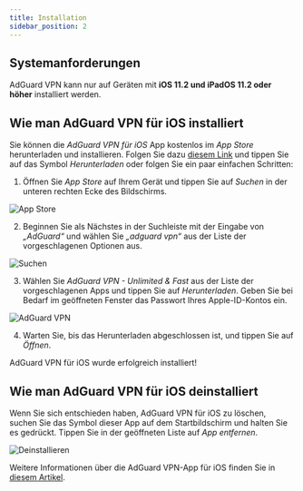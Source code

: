 ```yaml
---
title: Installation
sidebar_position: 2
---
```


## Systemanforderungen

AdGuard VPN kann nur auf Geräten mit **iOS 11.2 und iPadOS 11.2 oder höher** installiert werden.

## Wie man AdGuard VPN für iOS installiert

Sie können die *AdGuard VPN für iOS* App kostenlos im *App Store* herunterladen und installieren. Folgen Sie dazu [diesem Link](https://agrd.io/ios_vpn) und tippen Sie auf das Symbol *Herunterladen* oder folgen Sie ein paar einfachen Schritten:

1. Öffnen Sie *App Store* auf Ihrem Gerät und tippen Sie auf *Suchen* in der unteren rechten Ecke des Bildschirms.

![App Store](https://cdn.adguardvpn.com/content/kb/vpn/ios/app-store-en.png)

2. Beginnen Sie als Nächstes in der Suchleiste mit der Eingabe von *„AdGuard“* und wählen Sie *„adguard vpn“* aus der Liste der vorgeschlagenen Optionen aus.

![Suchen](https://cdn.adguardvpn.com/content/kb/vpn/ios/search-en.png)

3. Wählen Sie *AdGuard VPN - Unlimited & Fast* aus der Liste der vorgeschlagenen Apps und tippen Sie auf *Herunterladen*. Geben Sie bei Bedarf im geöffneten Fenster das Passwort Ihres Apple-ID-Kontos ein.

![AdGuard VPN](https://cdn.adguardvpn.com/content/kb/vpn/ios/adguard-vpn-en.png)

4. Warten Sie, bis das Herunterladen abgeschlossen ist, und tippen Sie auf *Öffnen*.

AdGuard VPN für iOS wurde erfolgreich installiert!

## Wie man AdGuard VPN für iOS deinstalliert

Wenn Sie sich entschieden haben, AdGuard VPN für iOS zu löschen, suchen Sie das Symbol dieser App auf dem Startbildschirm und halten Sie es gedrückt. Tippen Sie in der geöffneten Liste auf *App entfernen*.

![Deinstallieren](https://cdn.adguardvpn.com/public/Adguard/kb/vpn-install/deinstall-en.png)

Weitere Informationen über die AdGuard VPN-App für iOS finden Sie in [diesem Artikel](overview.md).